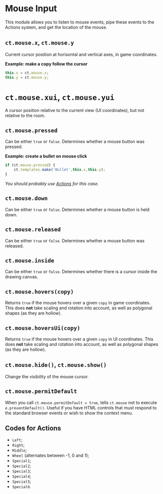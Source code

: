 # Mouse Input

This module allows you to listen to mouse events, pipe these events to the Actions system, and get the location of the mouse.

## `ct.mouse.x`, `ct.mouse.y`

Current cursor position at horisontal and vertical axes, in game coordinates.

**Example: make a copy follow the cursor**

```js
this.x = ct.mouse.x;
this.y = ct.mouse.y;
```

# `ct.mouse.xui`, `ct.mouse.yui`

A cursor position relative to the current view (UI coordinates), but not relative to the room.

## `ct.mouse.pressed`

Can be either `true` or `false`. Determines whether a mouse button was pressed.

**Example: create a bullet on mouse click**

```js
if (ct.mouse.pressed) {
    ct.templates.make('Bullet',this.x,this.y);
}
```

*You should probably use [Actions](/actions.html) for this case.*

## `ct.mouse.down`

Can be either `true` or `false`. Determines whether a mouse button is held down.

## `ct.mouse.released`

Can be either `true` or `false`. Determines whether a mouse button was released.

## `ct.mouse.inside`

Can be either `true` or `false`. Determines whether there is a cursor inside the drawing canvas.

## `ct.mouse.hovers(copy)`

Returns `true` if the mouse hovers over a given `copy` in game coordinates. This does **not** take scaling and rotation into account, as well as polygonal shapes (as they are hollow).

## `ct.mouse.hoversUi(copy)`

Returns `true` if the mouse hovers over a given `copy` in UI coordinates. This does **not** take scaling and rotation into account, as well as polygonal shapes (as they are hollow).

## `ct.mouse.hide()`, `ct.mouse.show()`
Change the visibility of the mouse cursor.

## `ct.mouse.permitDefault`

When you call `ct.mouse.permitDefault = true`, tells `ct.mouse` not to execute `e.preventDefault()`. Useful if you have HTML controls that must respond to the standard browser events or wish to show the context menu.

## Codes for Actions

* `Left`;
* `Right`;
* `Middle`;
* `Wheel` (alternates between -1, 0 and 1);
* `Special1`;
* `Special2`;
* `Special3`;
* `Special4`;
* `Special5`;
* `Special6`.
